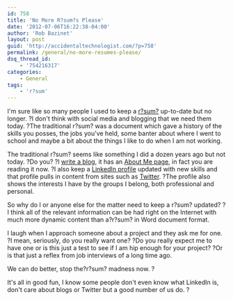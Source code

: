 ```yaml
---
id: 758
title: 'No More R?sum?s Please'
date: '2012-07-06T16:22:38-04:00'
author: 'Rob Bazinet'
layout: post
guid: 'http://accidentaltechnologist.com/?p=758'
permalink: /general/no-more-resumes-please/
dsq_thread_id:
    - '754216317'
categories:
    - General
tags:
    - 'r?sum'
---
```


I'm sure like so many people I used to keep a [r?sum?](http://en.wikipedia.org/wiki/R%C3%A9sum%C3%A9) up-to-date but no longer. ?I don't think with social media and blogging that we need them today. ?The traditional r?sum? was a document which gave a history of the skills you posses, the jobs you've held, some banter about where I went to school and maybe a bit about the things I like to do when I am not working.

The traditional r?sum? seems like something I did a dozen years ago but not today. ?Do you? ?I [write a blog](http://accidentaltechnologist.com/), it has an [About Me page](http://accidentaltechnologist.com/about/), in fact you are reading it now. ?I also keep a [LinkedIn profile](http://www.linkedin.com/in/rbazinet) updated with new skills and that profile pulls in content from sites such as [Twitter](https://twitter.com/#!/rbazinet). ?The profile also shows the interests I have by the groups I belong, both professional and personal.

So why do I or anyone else for the matter need to keep a r?sum? updated? ?I think all of the relevant information can be had right on the Internet with much more dynamic content than a?r?sum? in Word document format.

I laugh when I approach someone about a project and they ask me for one. ?I mean, seriously, do you really want one? ?Do you really expect me to have one or is this just a test to see if I am hip enough for your project? ?Or is that just a reflex from job interviews of a long time ago.

We can do better, stop the?r?sum? madness now. ?

It's all in good fun, I know some people don't even know what LinkedIn is, don't care about blogs or Twitter but a good number of us do. ?